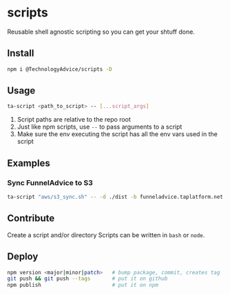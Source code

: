 scripts
=======
Reusable shell agnostic scripting so you can get your shtuff done.

## Install

```bash
npm i @TechnologyAdvice/scripts -D
```

## Usage

```bash
ta-script <path_to_script> -- [...script_args]
```

1. Script paths are relative to the repo root
1. Just like npm scripts, use `--` to pass arguments to a script
1. Make sure the env executing the script has all the env vars used in the script


## Examples

### Sync FunnelAdvice to S3

```bash
ta-script "aws/s3_sync.sh" -- -d ./dist -b funneladvice.taplatform.net
```

## Contribute

Create a script and/or directory
Scripts can be written in `bash` or `node`.

## Deploy

```bash
npm version <major|minor|patch>   # bump package, commit, creates tag
git push && git push --tags       # put it on github
npm publish                       # put it on npm
```
